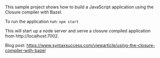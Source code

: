 This sample project shows how to build a JavaScript application using the Closure compiler with Bazel.

To run the application run: `npm start`

This will start up a node server and serve a closure compiled application from http://localhost:7002.

Blog post: https://www.syntaxsuccess.com/viewarticle/using-the-closure-compiler-with-bazel
